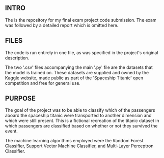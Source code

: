 INTRO
------
The is the repository for my final exam project code submission.
The exam was followed by a detailed report which is omitted here.


FILES
------
The code is run entirely in one file, as was specified in the project's original description.

The two '.csv' files accompanying the main '.py' file are the datasets that the model is trained on. These datasets are supplied and owned by the Kaggle website, made public as part of the 'Spaceship Titanic' open competition and free for general use.


PURPOSE
------
The goal of the project was to be able to classify which of the passengers aboard the spaceship titanic were transported to another dimension and which were still present. This is a fictional recreation of the titanic dataset in which passengers are classified based on whether or not they survived the event.

The machine learning algorithms employed were the Random Forest Classifier, Support Vector Machine Classifier, and Multi-Layer Perceptron Classifier.
